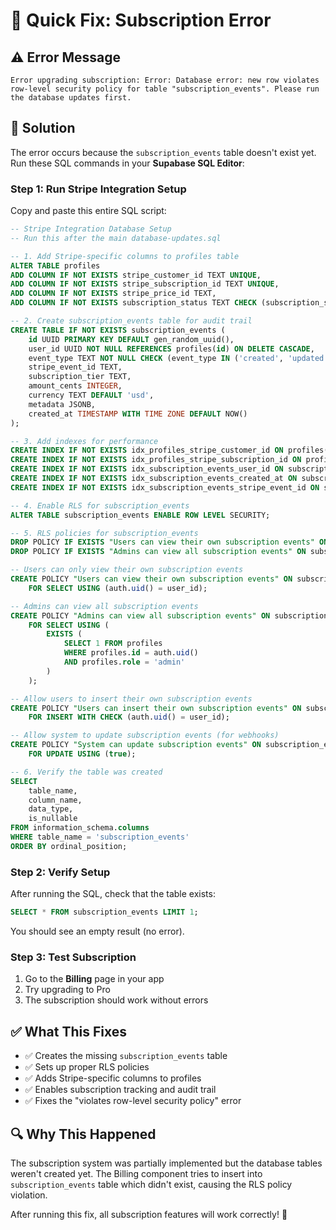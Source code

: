 # 🔧 Quick Fix: Subscription Error

## ⚠️ Error Message
```
Error upgrading subscription: Error: Database error: new row violates row-level security policy for table "subscription_events". Please run the database updates first.
```

## 🚀 **Solution**

The error occurs because the `subscription_events` table doesn't exist yet. Run these SQL commands in your **Supabase SQL Editor**:

### **Step 1: Run Stripe Integration Setup**

Copy and paste this entire SQL script:

```sql
-- Stripe Integration Database Setup
-- Run this after the main database-updates.sql

-- 1. Add Stripe-specific columns to profiles table
ALTER TABLE profiles 
ADD COLUMN IF NOT EXISTS stripe_customer_id TEXT UNIQUE,
ADD COLUMN IF NOT EXISTS stripe_subscription_id TEXT UNIQUE,
ADD COLUMN IF NOT EXISTS stripe_price_id TEXT,
ADD COLUMN IF NOT EXISTS subscription_status TEXT CHECK (subscription_status IN ('active', 'canceled', 'past_due', 'unpaid', 'incomplete', 'incomplete_expired', 'trialing'));

-- 2. Create subscription_events table for audit trail
CREATE TABLE IF NOT EXISTS subscription_events (
    id UUID PRIMARY KEY DEFAULT gen_random_uuid(),
    user_id UUID NOT NULL REFERENCES profiles(id) ON DELETE CASCADE,
    event_type TEXT NOT NULL CHECK (event_type IN ('created', 'updated', 'canceled', 'payment_failed', 'payment_succeeded')),
    stripe_event_id TEXT,
    subscription_tier TEXT,
    amount_cents INTEGER,
    currency TEXT DEFAULT 'usd',
    metadata JSONB,
    created_at TIMESTAMP WITH TIME ZONE DEFAULT NOW()
);

-- 3. Add indexes for performance
CREATE INDEX IF NOT EXISTS idx_profiles_stripe_customer_id ON profiles(stripe_customer_id);
CREATE INDEX IF NOT EXISTS idx_profiles_stripe_subscription_id ON profiles(stripe_subscription_id);
CREATE INDEX IF NOT EXISTS idx_subscription_events_user_id ON subscription_events(user_id);
CREATE INDEX IF NOT EXISTS idx_subscription_events_created_at ON subscription_events(created_at);
CREATE INDEX IF NOT EXISTS idx_subscription_events_stripe_event_id ON subscription_events(stripe_event_id);

-- 4. Enable RLS for subscription_events
ALTER TABLE subscription_events ENABLE ROW LEVEL SECURITY;

-- 5. RLS policies for subscription_events
DROP POLICY IF EXISTS "Users can view their own subscription events" ON subscription_events;
DROP POLICY IF EXISTS "Admins can view all subscription events" ON subscription_events;

-- Users can only view their own subscription events
CREATE POLICY "Users can view their own subscription events" ON subscription_events
    FOR SELECT USING (auth.uid() = user_id);

-- Admins can view all subscription events  
CREATE POLICY "Admins can view all subscription events" ON subscription_events
    FOR SELECT USING (
        EXISTS (
            SELECT 1 FROM profiles 
            WHERE profiles.id = auth.uid() 
            AND profiles.role = 'admin'
        )
    );

-- Allow users to insert their own subscription events
CREATE POLICY "Users can insert their own subscription events" ON subscription_events
    FOR INSERT WITH CHECK (auth.uid() = user_id);

-- Allow system to update subscription events (for webhooks)
CREATE POLICY "System can update subscription events" ON subscription_events
    FOR UPDATE USING (true);

-- 6. Verify the table was created
SELECT 
    table_name,
    column_name, 
    data_type, 
    is_nullable 
FROM information_schema.columns 
WHERE table_name = 'subscription_events'
ORDER BY ordinal_position;
```

### **Step 2: Verify Setup**

After running the SQL, check that the table exists:

```sql
SELECT * FROM subscription_events LIMIT 1;
```

You should see an empty result (no error).

### **Step 3: Test Subscription**

1. Go to the **Billing** page in your app
2. Try upgrading to Pro
3. The subscription should work without errors

## ✅ **What This Fixes**

- ✅ Creates the missing `subscription_events` table
- ✅ Sets up proper RLS policies
- ✅ Adds Stripe-specific columns to profiles
- ✅ Enables subscription tracking and audit trail
- ✅ Fixes the "violates row-level security policy" error

## 🔍 **Why This Happened**

The subscription system was partially implemented but the database tables weren't created yet. The Billing component tries to insert into `subscription_events` table which didn't exist, causing the RLS policy violation.

After running this fix, all subscription features will work correctly! 🎉
